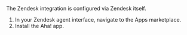 The Zendesk integration is configured via Zendesk itself.

1. In your Zendesk agent interface, navigate to the Apps marketplace.
2. Install the Aha! app.
